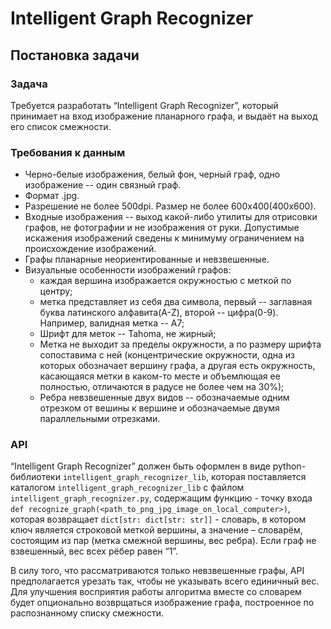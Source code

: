 # Intelligent Graph Recognizer
## Постановка задачи

### Задача
Требуется разработать “Intelligent Graph Recognizer”, который принимает на вход изображение планарного графа, и выдаёт на выход его список смежности.


### Требования к данным
- Черно-белые изображения, белый фон, черный граф, одно изображение -- один связный граф.
- Формат .jpg.
- Разрешение не более 500dpi. Размер не более 600x400(400x600). 
- Входные изображения -- выход какой-либо утилиты для отрисовки графов, не фотографии и не изображения от руки. Допустимые искажения изображений сведены к минимуму ограничением на происхождение изображений.
- Графы планарные неориентированные и невзвешенные.
- Визуальные особенности изображений графов:
  * каждая вершина изображается окружностью с меткой по центру;
  * метка представляет из себя два символа, первый -- заглавная буква латинского алфавита(A-Z), второй -- цифра(0-9). Например, валидная метка -- A7;
  * Шрифт для меток -- Tahoma, не жирный;
  * Метка не выходит за пределы окружности, а по размеру шрифта сопоставима с ней (концентрические окружности, одна из которых обозначает вершину графа, а другая есть окружность, касающаяся метки в каком-то месте и объемлющая ее полностью, отличаются в радусе не более чем на 30%);
  * Ребра невзвешенные двух видов -- обозначаемые одним отрезком от вешины к вершине и обозначаемые двумя параллельными отрезками.
  
### API
“Intelligent Graph Recognizer” должен быть оформлен в виде python-библиотеки ```intelligent_graph_recognizer_lib```, которая поставляется каталогом
```intelligent_graph_recognizer_lib``` с файлом ```intelligent_graph_recognizer.py```, содержащим функцию - точку входа ```def recognize_graph(<path_to_png_jpg_image_on_local_computer>)```, которая возвращает ```dict[str: dict[str: str]]``` - словарь, в котором ключ является
строковой меткой вершины, а значение – словарём, состоящим из пар (метка смежной вершины, вес ребра). Если граф не взвешенный, вес всех рёбер равен “1”.

В силу того, что рассматриваются только невзвешенные графы, API предполагается урезать так, чтобы не указывать всего единичный вес. Для улучшения восприятия работы алгоритма вместе со словарем будет опционально возврщаться изображение графа, построенное по распознанному списку смежности.

